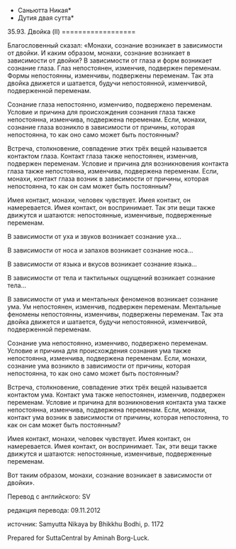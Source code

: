 * Саньютта Никая*
* Дутия двая сутта*

35\.93\. Двойка \(II\)
\=\=\=\=\=\=\=\=\=\=\=\=\=\=\=\=\=\=

Благословенный сказал: «Монахи, сознание возникает в зависимости от двойки\. И каким образом, монахи, сознание возникает в зависимости от двойки? В зависимости от глаза и форм возникает сознание глаза\. Глаз непостоянен, изменчив, подвержен переменам\. Формы непостоянны, изменчивы, подвержены переменам\. Так эта двойка движется и шатается, будучи непостоянной, изменчивой, подверженной переменам\.

Сознание глаза непостоянно, изменчиво, подвержено переменам\. Условие и причина для происхождения сознания глаза также непостоянна, изменчива, подвержена переменам\. Если, монахи, сознание глаза возникло в зависимости от причины, которая непостоянна, то как оно само может быть постоянным?

Встреча, столкновение, совпадение этих трёх вещей называется контактом глаза\. Контакт глаза также непостоянен, изменчив, подвержен переменам\. Условие и причина для возникновения контакта глаза также непостоянна, изменчива, подвержена переменам\. Если, монахи, контакт глаза возник в зависимости от причины, которая непостоянна, то как он сам может быть постоянным?

Имея контакт, монахи, человек чувствует\. Имея контакт, он намеревается\. Имея контакт, он воспринимает\. Так эти вещи также движутся и шатаются: непостоянные, изменчивые, подверженные переменам\.

В зависимости от уха и звуков возникает сознание уха…

В зависимости от носа и запахов возникает сознание носа…

В зависимости от языка и вкусов возникает сознание языка…

В зависимости от тела и тактильных ощущений возникает сознание тела…

В зависимости от ума и ментальных феноменов возникает сознание ума\. Ум непостоянен, изменчив, подвержен переменам\. Ментальные феномены непостоянны, изменчивы, подвержены переменам\. Так эта двойка движется и шатается, будучи непостоянной, изменчивой, подверженной переменам\.

Сознание ума непостоянно, изменчиво, подвержено переменам\. Условие и причина для происхождения сознания ума также непостоянна, изменчива, подвержена переменам\. Если, монахи, сознание ума возникло в зависимости от причины, которая непостоянна, то как оно само может быть постоянным?

Встреча, столкновение, совпадение этих трёх вещей называется контактом ума\. Контакт ума также непостоянен, изменчив, подвержен переменам\. Условие и причина для возникновения контакта ума также непостоянна, изменчива, подвержена переменам\. Если, монахи, контакт ума возник в зависимости от причины, которая непостоянна, то как он сам может быть постоянным?

Имея контакт, монахи, человек чувствует\. Имея контакт, он намеревается\. Имея контакт, он воспринимает\. Так, эти вещи также движутся и шатаются: непостоянные, изменчивые, подверженные переменам\.

Вот таким образом, монахи, сознание возникает в зависимости от двойки»\.

Перевод с английского: SV

редакция перевода: 09\.11\.2012

источник: Samyutta Nikaya by Bhikkhu Bodhi, p\. 1172

Prepared for SuttaCentral by Aminah Borg\-Luck\.